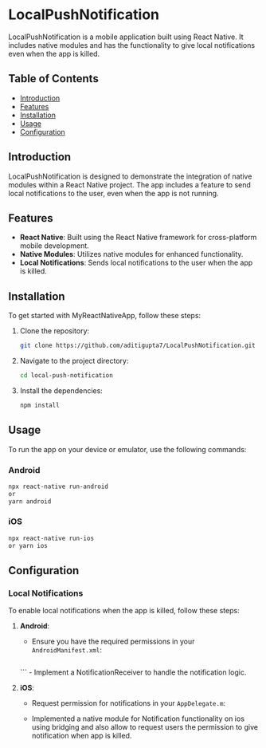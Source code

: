# LocalPushNotification

LocalPushNotification is a mobile application built using React Native. It includes native modules and has the functionality to give local notifications even when the app is killed.

## Table of Contents

- [Introduction](#introduction)
- [Features](#features)
- [Installation](#installation)
- [Usage](#usage)
- [Configuration](#configuration)

## Introduction

LocalPushNotification is designed to demonstrate the integration of native modules within a React Native project. The app includes a feature to send local notifications to the user, even when the app is not running.

## Features

- **React Native**: Built using the React Native framework for cross-platform mobile development.
- **Native Modules**: Utilizes native modules for enhanced functionality.
- **Local Notifications**: Sends local notifications to the user when the app is killed.

## Installation

To get started with MyReactNativeApp, follow these steps:

1. Clone the repository:
   ```bash
   git clone https://github.com/aditigupta7/LocalPushNotification.git
   ```
2. Navigate to the project directory:
   ```bash
   cd local-push-notification
   ```
3. Install the dependencies:
   ```bash
   npm install
   ```
## Usage

To run the app on your device or emulator, use the following commands:

### Android

```bash
npx react-native run-android
or 
yarn android
```

### iOS

```bash
npx react-native run-ios
or yarn ios
```

## Configuration

### Local Notifications

To enable local notifications when the app is killed, follow these steps:

1. **Android**:
   - Ensure you have the required permissions in your `AndroidManifest.xml`:
     ```xml
   <uses-permission android:name="android.permission.POST_NOTIFICATIONS" />
     ```
   - Implement a NotificationReceiver to handle the notification logic.

2. **iOS**:
   - Request permission for notifications in your `AppDelegate.m`:
    
   - Implemented a native module for Notification functionality on ios using bridging and also allow to request users the  permission to give notification when app is killed.



